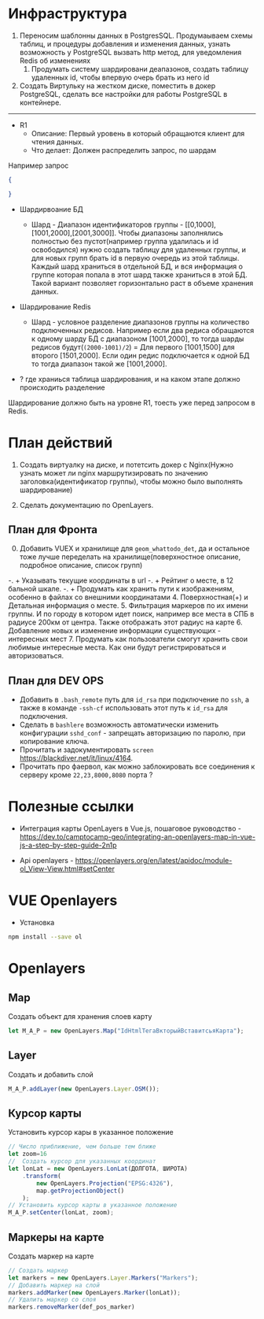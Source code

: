 # Инфраструктура

1. Переносим шаблонны данных в PostgresSQL. Продумаываем схемы таблиц, и процедуры добавления и изменения данных, узнать возможность у PostgreSQL вызвать http метод, для уведомления Redis об изменениях
   1. Продумать систему шардировани деапазонов, создать таблицу удаленных id, чтобы впервую очерь брать из него id
2. Создать Виртульку на жестком диске, поместить в докер PostgreSQL, сделать все настройки для работы PostgreSQL в контейнере.

--------------

- R1
  - Описание: Первый уровень в который обращаются клиент для чтения данных.
  - Что делает: Должен распределить запрос, по шардам

Например запрос

```json
{

}
```

- Шардирвоание БД
  - Шард - Диапазон идентификаторов группы - [[0,1000],[1001,2000],[2001,3000]]. Чтобы диапазоны заполнялись полностью без пустот(например группа удалилась и id освободился) нужно создать таблицу для удаленных группы, и для новых групп брать id в первую очередь из этой таблицы. Каждый шард храниться в отдельной БД, и вся информация о группе которая попала в этот шард также храниться в этой БД. Такой вариант позволяет горизонтально раст в объеме хранения данных.

- Шардирование Redis
  - Шард - условное разделение диапазонов группы на количество подключенных редисов. Например если два редиса обращаются к одному шарду БД с диапазоном [1001,2000], то тогда шарды редисов будут(`(2000-1001)/2`) = Для первого [1001,1500] для второго [1501,2000]. Если один редис подключается к одной БД то тогда диапазон такой же [1001,2000].

- ? где храниься таблица шардирования, и на каком этапе должно происходить разделение

Шардирование должно быть на уровне R1, тоесть уже перед запросом в Redis.

# План действий

1. Создать виртуалку на диске, и потетсить докер с Nginx(Нужно узнать может ли nginx маршрутизировать по значению заголовка(идентификатор группы), чтобы можно было выполнять шардирование)

1. Сделать документацию по OpenLayers.

## План для Фронта

0. Добавить VUEX и хранилище для `geom_whattodo_det`, да и остальное тоже лучше переделать на хранилище(поверхностное описание, подробное описание, список групп)

-. + Указывать текущие координаты в url
-. + Рейтинг о месте, в 12 бальной шкале.
-. + Продумать как хранить пути к изображениям, особенно в файлах со внешними координатами
4. Поверхностная(+) и Детальная информация о месте.
5. Фильтрация маркеров по их имени группы. И по городу в котором идет поиск, например все места в СПБ в радиусе 200км от центра. Также отображать этот радиус на карте
6. Добавление новых и изменение информации существующих - интересных мест
7. Продумать как пользователи смогут хранить свои любимые интересные места. Как они будут регистрироваться и авторизоваться.

## План для DEV OPS

- Добавить в `.bash_remote` путь для `id_rsa` при подключение по `ssh`, а также в команде `-ssh-cf` использовать этот путь к `id_rsa` для подключения.
- Сделать в  `bashlere` возможность автоматически изменить конфигурации `sshd_conf` - запрещать авторизацию по паролю, при копирование ключа.
- Прочитать и задокументировать `screen` <https://blackdiver.net/it/linux/4164>.
- Прочитать про фаервол, как можно заблокировать все соединения к серверу кроме `22,23,8000,8080` порта ?

# Полезные ссылки

- Интеграция карты OpenLayers в Vue.js, пошаговое руководство - <https://dev.to/camptocamp-geo/integrating-an-openlayers-map-in-vue-js-a-step-by-step-guide-2n1p>

- Api openlayers - <https://openlayers.org/en/latest/apidoc/module-ol_View-View.html#setCenter>

# VUE Openlayers

- Установка

```bash
npm install --save ol
```

# Openlayers

## Map

Создать объект для хранения слоев карту

```js
let M_A_P = new OpenLayers.Map("IdHtmlТегаВкторыйВставитсьяКарта");
```

## Layer

Создать и добавить слой

```js
M_A_P.addLayer(new OpenLayers.Layer.OSM());
```

## Курсор карты

Установить курсор кары в указанное положение

```js
// Число приближение, чем больше тем ближе
let zoom=16 
//  Создать курсор для указанных координат
let lonLat = new OpenLayers.LonLat(ДОЛГОТА, ШИРОТА)
    .transform(
        new OpenLayers.Projection("EPSG:4326"), 
        map.getProjectionObject() 
    );
// Установить курсор карты в указанное положение
M_A_P.setCenter(lonLat, zoom);
```

## Маркеры на карте

Создать маркер на карте

```js
// Создать маркер
let markers = new OpenLayers.Layer.Markers("Markers");
// Добавить маркер на слой
markers.addMarker(new OpenLayers.Marker(lonLat));
// Удалить маркер со слоя
markers.removeMarker(def_pos_marker)
```
